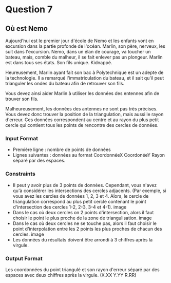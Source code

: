 # Question 7
## Où est Nemo

Aujourd'hui est le premier jour d'école de Nemo et les enfants vont en excursion dans la partie profonde de l'océan. Marlin, son père, nerveux, les suit dans l'excursion. Nemo, dans un élan de courage, va toucher un bateau, mais, comble du malheur, il se fait enlever pas un plongeur. Marlin est dans tous ses états. Son fils unique. Kidnappé.

Heureusement, Marlin ayant fait son bac à Polytechnique est un adepte de la technologie. Il a remarqué l'immatriculation du bateau, et il sait qu'il peut trianguler les ondes du bateau afin de retrouver son fils.

Vous devez ainsi aider Marlin à utiliser les données des entennes afin de trouver son fils.

Malheureusement, les données des antennes ne sont pas très précises. Vous devez donc trouver la position de la triangulation, mais aussi le rayon d'erreur. Ces données correspondent au centre et au rayon du plus petit cercle qui contient tous les points de rencontre des cercles de données.

### Input Format

- Première ligne : nombre de points de données
- Lignes suivantes : données au format CoordonnéeX CoordonéeY Rayon séparé par des espaces.

### Constraints

- Il peut y avoir plus de 3 points de données. Cependant, vous n'avez qu'à considérer les intersections des cercles adjacents. (Par exemple, si vous avez les cercles de données 1, 2, 3 et 4. Alors, le cercle de triangulation correspond au plus petit cercle contenant le point d'intersection des cercles 1-2, 2-3, 3-4 et 4-1). image
- Dans le cas où deux cercles on 2 points d'intersection, alors il faut choisir le point le plus proche de la zone de triangulisation. image
- Dans le cas où deux cercles ne se touche pas, alors il faut choisir le point d'interpolation entre les 2 points les plus proches de chacun des cercles. image
- Les données du résultats doivent être arrondi à 3 chiffres après la virgule.

### Output Format

Les coordonnées du point triangulé et son rayon d'erreur séparé par des espaces avec deux chiffres après la virgule. (X.XX Y.YY R.RR)
